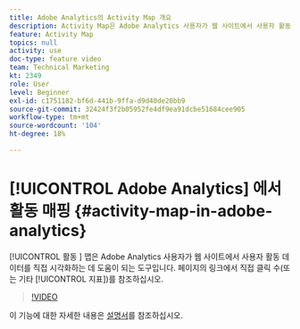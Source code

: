 ```yaml
---
title: Adobe Analytics의 Activity Map 개요
description: Activity Map은 Adobe Analytics 사용자가 웹 사이트에서 사용자 활동 데이터를 직접 시각화하는 데 도움이 되는 도구입니다. 페이지 링크에서 직접 클릭 수(또는 기타 지표)를 확인합니다.
feature: Activity Map
topics: null
activity: use
doc-type: feature video
team: Technical Marketing
kt: 2349
role: User
level: Beginner
exl-id: c1751182-bf6d-441b-9ffa-d9d40de20bb9
source-git-commit: 32424f3f2b05952fe4df9ea91dcbe51684cee905
workflow-type: tm+mt
source-wordcount: '104'
ht-degree: 18%

---
```


# [!UICONTROL Adobe Analytics] 에서 활동 매핑 {#activity-map-in-adobe-analytics}

[!UICONTROL 활동 ] 맵은 Adobe Analytics 사용자가 웹 사이트에서 사용자 활동 데이터를 직접 시각화하는 데 도움이 되는 도구입니다. 페이지의 링크에서 직접 클릭 수(또는 기타 [!UICONTROL 지표])를 참조하십시오.

>[!VIDEO](https://video.tv.adobe.com/v/25451/?quality=12)

이 기능에 대한 자세한 내용은 [설명서](https://marketing.adobe.com/resources/help/ko_KR/analytics/activitymap/)를 참조하십시오.
